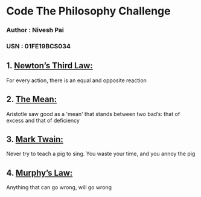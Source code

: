 # Code The Philosophy Challenge
### Author : Nivesh Pai
### USN : 01FE19BCS034

## 1. [Newton’s Third Law:](https://github.com/Niveshpai/code-the-philosophy/blob/main/Code/1.%20Newton's%20Third%20Law.c)
For every action, there is an equal and opposite reaction

## 2. [The Mean:](https://github.com/Niveshpai/code-the-philosophy/blob/main/Code/4.%20The%20Mean.c)
Aristotle saw good as a 'mean' that stands between two bad’s: that of excess and that of deficiency

## 3. [Mark Twain:](https://github.com/Niveshpai/code-the-philosophy/blob/main/Code/9.%20Mark%20Twain.c)
Never try to teach a pig to sing. You waste your time, and you annoy the pig

## 4. [Murphy’s Law:](https://github.com/Niveshpai/code-the-philosophy/blob/main/Code/10.%20Murphy's%20Law.c)
Anything that can go wrong, will go wrong
